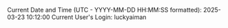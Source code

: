 Current Date and Time (UTC - YYYY-MM-DD HH:MM:SS formatted): 2025-03-23 10:12:00
Current User's Login: luckyaiman
